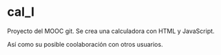 # cal_I
Proyecto del MOOC git. Se crea una calculadora con HTML y JavaScript.

Así como su posible coolaboración con otros usuarios.
